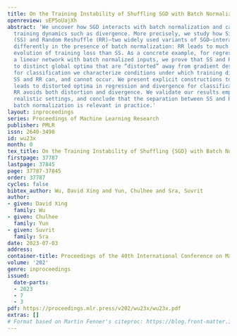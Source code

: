 ```yaml
---
title: On the Training Instability of Shuffling SGD with Batch Normalization
openreview: sEP5oUajXh
abstract: 'We uncover how SGD interacts with batch normalization and can exhibit undesirable
  training dynamics such as divergence. More precisely, we study how Single Shuffle
  (SS) and Random Reshuffle (RR)—two widely used variants of SGD—interact surprisingly
  differently in the presence of batch normalization: RR leads to much more stable
  evolution of training loss than SS. As a concrete example, for regression using
  a linear network with batch normalized inputs, we prove that SS and RR converge
  to distinct global optima that are “distorted” away from gradient descent. Thereafter,
  for classification we characterize conditions under which training divergence for
  SS and RR can, and cannot occur. We present explicit constructions to show how SS
  leads to distorted optima in regression and divergence for classification, whereas
  RR avoids both distortion and divergence. We validate our results empirically in
  realistic settings, and conclude that the separation between SS and RR used with
  batch normalization is relevant in practice.'
layout: inproceedings
series: Proceedings of Machine Learning Research
publisher: PMLR
issn: 2640-3498
id: wu23x
month: 0
tex_title: On the Training Instability of Shuffling {SGD} with Batch Normalization
firstpage: 37787
lastpage: 37845
page: 37787-37845
order: 37787
cycles: false
bibtex_author: Wu, David Xing and Yun, Chulhee and Sra, Suvrit
author:
- given: David Xing
  family: Wu
- given: Chulhee
  family: Yun
- given: Suvrit
  family: Sra
date: 2023-07-03
address: 
container-title: Proceedings of the 40th International Conference on Machine Learning
volume: '202'
genre: inproceedings
issued:
  date-parts:
  - 2023
  - 7
  - 3
pdf: https://proceedings.mlr.press/v202/wu23x/wu23x.pdf
extras: []
# Format based on Martin Fenner's citeproc: https://blog.front-matter.io/posts/citeproc-yaml-for-bibliographies/
---
```

